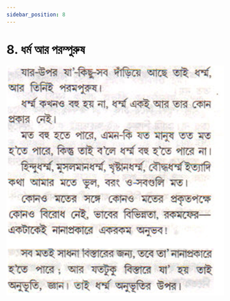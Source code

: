 ```yaml
---
sidebar_position: 8
---
```



# 8.   ধর্ম আর পরম্পুরুষ

![ধর্ম আর পরম্পুরুষ](../../../static/img/bengali/verse8.png)